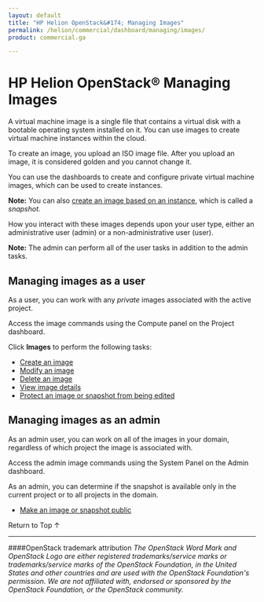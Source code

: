 ```yaml
---
layout: default
title: "HP Helion OpenStack&#174; Managing Images"
permalink: /helion/commercial/dashboard/managing/images/
product: commercial.ga

---
```

<!--UNDER REVISION-->

<script>

function PageRefresh {
onLoad="window.refresh"
}

PageRefresh();

</script>

<!--
<p style="font-size: small;"> <a href="/helion/commercial/ga1/install/">&#9664; PREV</a> | <a href="/helion/commercial/ga1/install-overview/">&#9650; UP</a> | <a href="/helion/commercial/ga1/">NEXT &#9654;</a> </p>
-->

# HP Helion OpenStack&#174; Managing Images

A virtual machine image is a single file that contains a virtual disk with a bootable operating system installed on it. You can use images to create virtual machine instances within the cloud. </p>

To create an image, you upload an ISO image file. After you upload an image, it is considered golden and you cannot change it.</p>

You can use the dashboards to create and configure private virtual machine images, which can be used to create instances.</p>

**Note:** You can also [create an image based on an instance](/helion/commercial/dashboard/managing/images/public/), which is called a <em>snapshot</em>.</p>

How you interact with these images depends upon your user type, either an administrative user (admin) or a non-administrative user (user). </p>

**Note:** The admin can perform all of the user tasks in addition to the admin tasks.</p>

## Managing images as a user ##

As a user, you can work with any <em>private</em> images associated with the active project.</p>

Access the image commands using the Compute panel on the Project dashboard. </p>

Click <strong>Images</strong> to perform the following tasks:</p>

* <a href="/helion/community/images/create/">Create an image</a></li>
* <a href="/helion/community/images/modify/">Modify an image</a></li>
* <a href="/helion/community/images/delete/">Delete an image</a></li>
* <a href="/helion/community/images/details/">View image details</a></li>
* <a href="/helion/community/snapshots/protect/">Protect an image or snapshot from being edited</a> </li>


## Managing images as an admin ##

As an admin user, you can work on all of the images in your domain, regardless of which project the image is associated with. </p>

Access the admin image commands using the System Panel  on the Admin dashboard.</p>

As an admin, you can determine if the snapshot is available only in the current project or to all projects in the domain.</p>

* <a href="/helion/commercial/dashboard/managing/images/public/">Make an image or snapshot public</a></li>

<a href="#top" style="padding:14px 0px 14px 0px; text-decoration: none;"> Return to Top &#8593; </a></p>


----
####OpenStack trademark attribution
*The OpenStack Word Mark and OpenStack Logo are either registered trademarks/service marks or trademarks/service marks of the OpenStack Foundation, in the United States and other countries and are used with the OpenStack Foundation's permission. We are not affiliated with, endorsed or sponsored by the OpenStack Foundation, or the OpenStack community.*